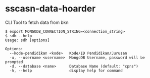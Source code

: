 # sscasn-data-hoarder
CLI Tool to fetch data from bkn

```
$ export MONGODB_CONNECTION_STRING=<connection_string>
$ sdh --help
Usage: sdh [options]

Options:
  --kode-pendidikan <kode>   Kode/ID Pendidikan/Jurusan
  -u, --username <username>  MongoDB Username, password will be prompted
  -d, --database <name>      Database Name (default: "cpns")
  -h, --help                 display help for command
```
